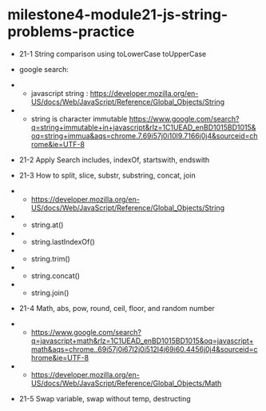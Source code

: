 # milestone4-module21-js-string-problems-practice

- 21-1 String comparison using toLowerCase toUpperCase

- google search:
- - javascript string : https://developer.mozilla.org/en-US/docs/Web/JavaScript/Reference/Global_Objects/String
- - string is character immutable https://www.google.com/search?q=string+immutable+in+javascript&rlz=1C1UEAD_enBD1015BD1015&oq=string+immua&aqs=chrome.7.69i57j0i10l9.7166j0j4&sourceid=chrome&ie=UTF-8

- 21-2 Apply Search includes, indexOf, startswith, endswith
- 21-3 How to split, slice, substr, substring, concat, join
- - https://developer.mozilla.org/en-US/docs/Web/JavaScript/Reference/Global_Objects/String
- - string.at()
- - string.lastIndexOf()
- - string.trim()
- - string.concat()
- - string.join()
- 21-4 Math, abs, pow, round, ceil, floor, and random number
- - https://www.google.com/search?q=javascript+math&rlz=1C1UEAD_enBD1015BD1015&oq=javascript+math&aqs=chrome..69i57j0i67l2j0i512l4j69i60.4456j0j4&sourceid=chrome&ie=UTF-8
- - https://developer.mozilla.org/en-US/docs/Web/JavaScript/Reference/Global_Objects/Math
- 21-5 Swap variable, swap without temp, destructing
